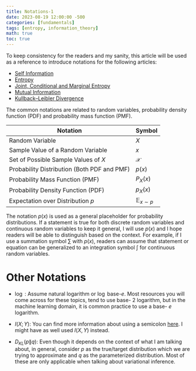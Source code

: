 ```yaml
---
title: Notations-1
date: 2023-08-19 12:00:00 -500
categories: [fundamentals]
tags: [entropy, information_theory]
math: true
toc: true
---
```

To keep consistency for the readers and my sanity, this article will be used as a reference to introduce notations for the following articles:

- [Self Information](https://dibalokechanda.github.io/posts/self-information-blog/)
- [Entropy](https://dibalokechanda.github.io/posts/entropy-blog/)
- [Joint, Conditional and Marginal Entropy](https://dibalokechanda.github.io/posts/joint-conditional-marginal-entropy-blog/)
- [Mutual Information](https://dibalokechanda.github.io/posts/2023-mutual-information-blog/)
- [Kullback–Leibler Divergence](https://dibalokechanda.github.io/posts/kl-divergence-blog/)

The common notations are related to random variables, probability density function (PDF) and probability mass function (PMF).

| Notation                                    | Symbol                  |
|---------------------------------------------|-------------------------|
| Random Variable                             | $X$                     |
| Sample Value of a Random Variable           | $x$                     |
| Set of Possible Sample Values of $X$        | $\mathcal{X}$           |
| Probability Distribution (Both PDF and PMF) | $p(x)$                  |
| Probability Mass Function (PMF)             | $P_{X}(x)$              |
| Probability Density Function (PDF)          | $p_{X}(x)$              |
| Expectation over Distribution $p$           | $\mathbb{E}_{x \sim p}$ |


The notation $p(x)$  is used as a general placeholder for probability distributions. If a statement is true for both discrete random variables and continuous random variables to keep it general, I will use $p(x)$ and I hope readers will be able to distinguish based on the context. For example, if I use a summation symbol $\sum$ with $p(x)$, readers can assume that statement or equation can be generalized to an integration symbol $\int$ for continuous random variables.  

# Other Notations

- $\log$ : Assume natural logarithm or  $\log$ base-$e$. Most resources you will come across for these topics, tend to use base- $2$ logarithm, but in the machine learning domain, it is common practice to use a base- $e$ logarithm.

- $I(X; Y)$: You can find more information about using a semicolon [here](https://math.stackexchange.com/questions/3820274/what-does-the-semicolon-mean-in-ixy-mutual-information). I might have as well used $I(X, Y)$ instead.

- $D_{KL}(p \| q):$ Even though it depends on the context of what I am talking about, in general, consider $p$ as the true/target distribution which we are trying to approximate and $q$ as the parameterized distribution. Most of these are only applicable when talking about variational inference.